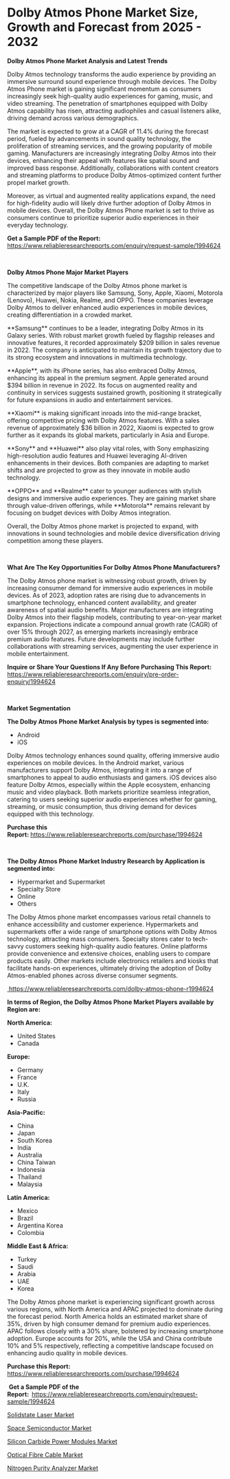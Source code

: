<p><h1>Dolby Atmos Phone Market Size, Growth and Forecast from 2025 - 2032</h1></p><p><strong>Dolby Atmos Phone Market Analysis and Latest Trends</strong></p>
<p><p>Dolby Atmos technology transforms the audio experience by providing an immersive surround sound experience through mobile devices. The Dolby Atmos Phone market is gaining significant momentum as consumers increasingly seek high-quality audio experiences for gaming, music, and video streaming. The penetration of smartphones equipped with Dolby Atmos capability has risen, attracting audiophiles and casual listeners alike, driving demand across various demographics.</p><p>The market is expected to grow at a CAGR of 11.4% during the forecast period, fueled by advancements in sound quality technology, the proliferation of streaming services, and the growing popularity of mobile gaming. Manufacturers are increasingly integrating Dolby Atmos into their devices, enhancing their appeal with features like spatial sound and improved bass response. Additionally, collaborations with content creators and streaming platforms to produce Dolby Atmos-optimized content further propel market growth.</p><p>Moreover, as virtual and augmented reality applications expand, the need for high-fidelity audio will likely drive further adoption of Dolby Atmos in mobile devices. Overall, the Dolby Atmos Phone market is set to thrive as consumers continue to prioritize superior audio experiences in their everyday technology.</p></p>
<p><strong>Get a Sample PDF of the Report:&nbsp;</strong> <a href="https://www.reliableresearchreports.com/enquiry/request-sample/1994624?utm_campaign=16&utm_medium=2&utm_source=Github&utm_content=ia&utm_term=11022025&utm_id=dolby-atmos-phone">https://www.reliableresearchreports.com/enquiry/request-sample/1994624</a></p>
<p>&nbsp;</p>
<p><strong>Dolby Atmos Phone Major Market Players</strong></p>
<p><p>The competitive landscape of the Dolby Atmos phone market is characterized by major players like Samsung, Sony, Apple, Xiaomi, Motorola (Lenovo), Huawei, Nokia, Realme, and OPPO. These companies leverage Dolby Atmos to deliver enhanced audio experiences in mobile devices, creating differentiation in a crowded market.</p><p>**Samsung** continues to be a leader, integrating Dolby Atmos in its Galaxy series. With robust market growth fueled by flagship releases and innovative features, it recorded approximately $209 billion in sales revenue in 2022. The company is anticipated to maintain its growth trajectory due to its strong ecosystem and innovations in multimedia technology.</p><p>**Apple**, with its iPhone series, has also embraced Dolby Atmos, enhancing its appeal in the premium segment. Apple generated around $394 billion in revenue in 2022. Its focus on augmented reality and continuity in services suggests sustained growth, positioning it strategically for future expansions in audio and entertainment services.</p><p>**Xiaomi** is making significant inroads into the mid-range bracket, offering competitive pricing with Dolby Atmos features. With a sales revenue of approximately $36 billion in 2022, Xiaomi is expected to grow further as it expands its global markets, particularly in Asia and Europe.</p><p>**Sony** and **Huawei** also play vital roles, with Sony emphasizing high-resolution audio features and Huawei leveraging AI-driven enhancements in their devices. Both companies are adapting to market shifts and are projected to grow as they innovate in mobile audio technology.</p><p>**OPPO** and **Realme** cater to younger audiences with stylish designs and immersive audio experiences. They are gaining market share through value-driven offerings, while **Motorola** remains relevant by focusing on budget devices with Dolby Atmos integration.</p><p>Overall, the Dolby Atmos phone market is projected to expand, with innovations in sound technologies and mobile device diversification driving competition among these players.</p></p>
<p>&nbsp;</p>
<p><strong>What Are The Key Opportunities For Dolby Atmos Phone Manufacturers?</strong></p>
<p><p>The Dolby Atmos phone market is witnessing robust growth, driven by increasing consumer demand for immersive audio experiences in mobile devices. As of 2023, adoption rates are rising due to advancements in smartphone technology, enhanced content availability, and greater awareness of spatial audio benefits. Major manufacturers are integrating Dolby Atmos into their flagship models, contributing to year-on-year market expansion. Projections indicate a compound annual growth rate (CAGR) of over 15% through 2027, as emerging markets increasingly embrace premium audio features. Future developments may include further collaborations with streaming services, augmenting the user experience in mobile entertainment.</p></p>
<p><strong>Inquire or Share Your Questions If Any Before Purchasing This Report:</strong> <a href="https://www.reliableresearchreports.com/enquiry/pre-order-enquiry/1994624?utm_campaign=16&utm_medium=2&utm_source=Github&utm_content=ia&utm_term=11022025&utm_id=dolby-atmos-phone">https://www.reliableresearchreports.com/enquiry/pre-order-enquiry/1994624</a></p>
<p>&nbsp;</p>
<p><strong>Market Segmentation</strong></p>
<p><strong>The Dolby Atmos Phone Market Analysis by types is segmented into:</strong></p>
<p><ul><li>Android</li><li>iOS</li></ul></p>
<p><p>Dolby Atmos technology enhances sound quality, offering immersive audio experiences on mobile devices. In the Android market, various manufacturers support Dolby Atmos, integrating it into a range of smartphones to appeal to audio enthusiasts and gamers. iOS devices also feature Dolby Atmos, especially within the Apple ecosystem, enhancing music and video playback. Both markets prioritize seamless integration, catering to users seeking superior audio experiences whether for gaming, streaming, or music consumption, thus driving demand for devices equipped with this technology.</p></p>
<p><strong>Purchase this Report:&nbsp;</strong><a href="https://www.reliableresearchreports.com/purchase/1994624?utm_campaign=16&utm_medium=2&utm_source=Github&utm_content=ia&utm_term=11022025&utm_id=dolby-atmos-phone">https://www.reliableresearchreports.com/purchase/1994624</a></p>
<p>&nbsp;</p>
<p><strong>The Dolby Atmos Phone Market Industry Research by Application is segmented into:</strong></p>
<p><ul><li>Hypermarket and Supermarket</li><li>Specialty Store</li><li>Online</li><li>Others</li></ul></p>
<p><p>The Dolby Atmos phone market encompasses various retail channels to enhance accessibility and customer experience. Hypermarkets and supermarkets offer a wide range of smartphone options with Dolby Atmos technology, attracting mass consumers. Specialty stores cater to tech-savvy customers seeking high-quality audio features. Online platforms provide convenience and extensive choices, enabling users to compare products easily. Other markets include electronics retailers and kiosks that facilitate hands-on experiences, ultimately driving the adoption of Dolby Atmos-enabled phones across diverse consumer segments.</p></p>
<p><a href="https://www.reliableresearchreports.com/dolby-atmos-phone-r1994624?utm_campaign=16&utm_medium=2&utm_source=Github&utm_content=ia&utm_term=11022025&utm_id=dolby-atmos-phone">&nbsp;https://www.reliableresearchreports.com/dolby-atmos-phone-r1994624</a></p>
<p><strong>In terms of Region, the Dolby Atmos Phone Market Players available by Region are:</strong></p>
<p>
    <p> <strong> North America: </strong>
        <ul>
            <li>United States</li>
            <li>Canada</li>
        </ul>
        </p> 
    <p> <strong> Europe: </strong>
        <ul>
            <li>Germany</li>
            <li>France</li>
            <li>U.K.</li>
            <li>Italy</li>
            <li>Russia</li>
        </ul>
        </p> 
    <p> <strong> Asia-Pacific: </strong>
        <ul>
            <li>China</li>
            <li>Japan</li>
            <li>South Korea</li>
            <li>India</li>
            <li>Australia</li>
            <li>China Taiwan</li>
            <li>Indonesia</li>
            <li>Thailand</li>
            <li>Malaysia</li>
        </ul>
        </p> 
    <p> <strong> Latin America: </strong>
        <ul>
            <li>Mexico</li>
            <li>Brazil</li>
            <li>Argentina Korea</li>
            <li>Colombia</li>
        </ul>
        </p> 
    <p> <strong> Middle East & Africa: </strong>
        <ul>
            <li>Turkey</li>
            <li>Saudi</li>
            <li>Arabia</li>
            <li>UAE</li>
            <li>Korea</li>
        </ul>
    </p>
    </p>
<p><p>The Dolby Atmos phone market is experiencing significant growth across various regions, with North America and APAC projected to dominate during the forecast period. North America holds an estimated market share of 35%, driven by high consumer demand for premium audio experiences. APAC follows closely with a 30% share, bolstered by increasing smartphone adoption. Europe accounts for 20%, while the USA and China contribute 10% and 5% respectively, reflecting a competitive landscape focused on enhancing audio quality in mobile devices.</p></p>
<p><strong>Purchase this Report: </strong><a href="https://www.reliableresearchreports.com/purchase/1994624?utm_campaign=16&utm_medium=2&utm_source=Github&utm_content=ia&utm_term=11022025&utm_id=dolby-atmos-phone">https://www.reliableresearchreports.com/purchase/1994624</a></p>
<p>&nbsp;<strong>Get a Sample PDF of the Report:&nbsp;&nbsp;</strong><a href="https://www.reliableresearchreports.com/enquiry/request-sample/1994624?utm_campaign=16&utm_medium=2&utm_source=Github&utm_content=ia&utm_term=11022025&utm_id=dolby-atmos-phone">https://www.reliableresearchreports.com/enquiry/request-sample/1994624</a></p>
<p><strong></strong></p>
<p><p><a href="https://github.com/djibenesha/Market-Research-Report-List-1/blob/main/solidstate-laser-market.md?utm_campaign=16&utm_medium=2&utm_source=Github&utm_content=ia&utm_term=11022025&utm_id=dolby-atmos-phone">Solidstate Laser Market</a></p><p><a href="https://github.com/nibbsmantji/Market-Research-Report-List-1/blob/main/space-semiconductor-market.md?utm_campaign=16&utm_medium=2&utm_source=Github&utm_content=ia&utm_term=11022025&utm_id=dolby-atmos-phone">Space Semiconductor Market</a></p><p><a href="https://github.com/abedlagagica4/Market-Research-Report-List-1/blob/main/silicon-carbide-power-modules-market.md?utm_campaign=16&utm_medium=2&utm_source=Github&utm_content=ia&utm_term=11022025&utm_id=dolby-atmos-phone">Silicon Carbide Power Modules Market</a></p><p><a href="https://github.com/birbamanan03/Market-Research-Report-List-1/blob/main/optical-fibre-cable-market.md?utm_campaign=16&utm_medium=2&utm_source=Github&utm_content=ia&utm_term=11022025&utm_id=dolby-atmos-phone">Optical Fibre Cable Market</a></p><p><a href="https://github.com/rashkaeduzor/Market-Research-Report-List-1/blob/main/nitrogen-purity-analyzer-market.md?utm_campaign=16&utm_medium=2&utm_source=Github&utm_content=ia&utm_term=11022025&utm_id=dolby-atmos-phone">Nitrogen Purity Analyzer Market</a></p></p>
